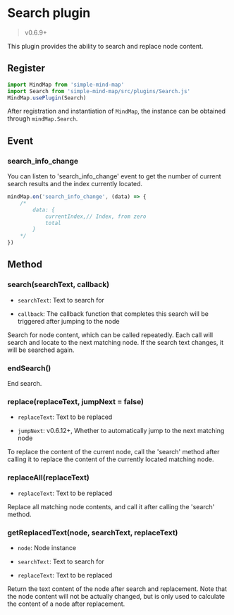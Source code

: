 # Search plugin

> v0.6.9+

This plugin provides the ability to search and replace node content.

## Register

```js
import MindMap from 'simple-mind-map'
import Search from 'simple-mind-map/src/plugins/Search.js'
MindMap.usePlugin(Search)
```

After registration and instantiation of `MindMap`, the instance can be obtained through `mindMap.Search`.

## Event

### search_info_change

You can listen to 'search_info_change' event to get the number of current search results and the index currently located.

```js
mindMap.on('search_info_change', (data) => {
    /*
        data: {
            currentIndex,// Index, from zero
            total
        }
    */
})
```

## Method

### search(searchText, callback)

- `searchText`: Text to search for

- `callback`: The callback function that completes this search will be triggered after jumping to the node

Search for node content, which can be called repeatedly. Each call will search and locate to the next matching node. If the search text changes, it will be searched again.

### endSearch()

End search.

### replace(replaceText, jumpNext = false)

- `replaceText`: Text to be replaced

- `jumpNext`: v0.6.12+, Whether to automatically jump to the next matching node

To replace the content of the current node, call the 'search' method after calling it to replace the content of the currently located matching node.

### replaceAll(replaceText)

- `replaceText`: Text to be replaced

Replace all matching node contents, and call it after calling the 'search' method.

### getReplacedText(node, searchText, replaceText)

- `node`: Node instance

- `searchText`: Text to search for

- `replaceText`: Text to be replaced

Return the text content of the node after search and replacement. Note that the node content will not be actually changed, but is only used to calculate the content of a node after replacement.